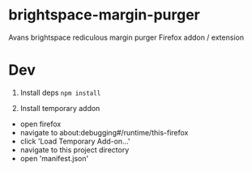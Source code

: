 # brightspace-margin-purger

Avans brightspace rediculous margin purger Firefox addon / extension

# Dev

1. Install deps
   `npm install`

2. Install temporary addon

- open firefox
- navigate to about:debugging#/runtime/this-firefox
- click 'Load Temporary Add-on...'
- navigate to this project directory
- open 'manifest.json'
